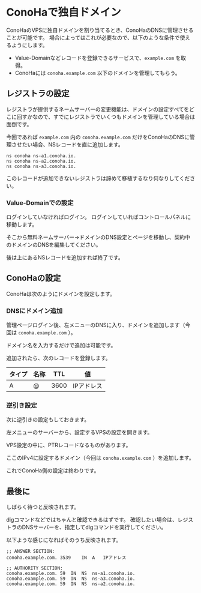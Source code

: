 # ConoHaで独自ドメイン

ConoHaのVPSに独自ドメインを割り当てるとき、ConoHaのDNSに管理させることが可能です。
場合によってはこれが必要なので、以下のような条件で使えるようにします。

* Value-Domainなどレコードを登録できるサービスで、`example.com` を取得。
* ConoHaには `conoha.example.com` 以下のドメインを管理してもらう。

## レジストラの設定

レジストラが提供するネームサーバーの変更機能は、ドメインの設定すべてをどこに回すかなので、すでにレジストラでいくつもドメインを管理している場合は面倒です。

今回であれば `example.com` 内の `conoha.example.com` だけをConoHaのDNSに管理させたい場合、NSレコードを直に追加します。

```
ns conoha ns-a1.conoha.io.
ns conoha ns-a2.conoha.io.
ns conoha ns-a3.conoha.io.
```

このレコードが追加できないレジストラは諦めて移植するなり何なりしてください。

### Value-Domainでの設定

ログインしていなければログイン。
ログインしていればコントロールパネルに移動します。

そこから無料ネームサーバー→ドメインのDNS設定とページを移動し、契約中のドメインのDNSを編集してください。

後は上にあるNSレコードを追加すれば終了です。

## ConoHaの設定

ConoHaは次のようにドメインを設定します。

### DNSにドメイン追加

管理ページログイン後、左メニューのDNSに入り、ドメインを追加します（今回は `conoha.example.com` ）。

ドメイン名を入力するだけで追加は可能です。

追加されたら、次のレコードを登録します。

| タイプ | 名称 | TTL | 値 |
|--------|------|-----|----|
| A      | @    | 3600 | IPアドレス |

### 逆引き設定

次に逆引きの設定もしておきます。

左メニューのサーバーから、設定するVPSの設定を開きます。

VPS設定の中に、PTRレコードなるものがあります。

ここのIPv4に設定するドメイン（今回は `conoha.example.com` ）を追加します。

これでConoHa側の設定は終わりです。

## 最後に

しばらく待つと反映されます。

digコマンドなどではちゃんと確認できるはずです。
確認したい場合は、レジストラのDNSサーバーを、指定してdigコマンドを実行してください。

以下ような感じになればそのうち反映されます。

```
;; ANSWER SECTION:
conoha.example.com.	3539	IN	A	IPアドレス

;; AUTHORITY SECTION:
conoha.example.com.	59	IN	NS	ns-a1.conoha.io.
conoha.example.com.	59	IN	NS	ns-a3.conoha.io.
conoha.example.com.	59	IN	NS	ns-a2.conoha.io.
```
